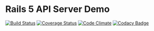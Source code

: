 # Rails 5 API Server Demo

[![Build Status](https://travis-ci.org/ahastudio/rails-api-server-demo.svg?branch=master)](https://travis-ci.org/ahastudio/rails-api-server-demo)
[![Coverage Status](https://coveralls.io/repos/ahastudio/rails-api-server-demo/badge.svg?branch=master)](https://coveralls.io/github/ahastudio/rails-api-server-demo?branch=master)
[![Code Climate](https://codeclimate.com/github/ahastudio/rails-api-server-demo/badges/gpa.svg)](https://codeclimate.com/github/ahastudio/rails-api-server-demo)
[![Codacy Badge](https://api.codacy.com/project/badge/grade/b0321dc3b3a44fbaa995cc21f97c32e4)](https://www.codacy.com/app/ahastudio/rails-api-server-demo)
